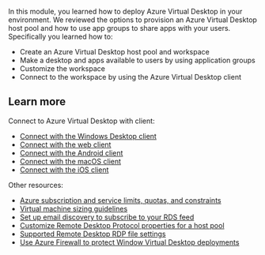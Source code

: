 In this module, you learned how to deploy Azure Virtual Desktop in your environment. We reviewed the options to provision an Azure Virtual Desktop host pool and how to use app groups to share apps with your users. Specifically you learned how to:

- Create an Azure Virtual Desktop host pool and workspace
- Make a desktop and apps available to users by using application groups
- Customize the workspace
- Connect to the workspace by using the Azure Virtual Desktop client 

## Learn more

Connect to Azure Virtual Desktop with client:

- [Connect with the Windows Desktop client](/azure/virtual-desktop/connect-windows-7-and-10)
- [Connect with the web client](/azure/virtual-desktop/connect-web)
- [Connect with the Android client](/azure/virtual-desktop/connect-android)
- [Connect with the macOS client](/azure/virtual-desktop/connect-macos)
- [Connect with the iOS client](/azure/virtual-desktop/connect-ios)

Other resources:

- [Azure subscription and service limits, quotas, and constraints](/azure/azure-resource-manager/management/azure-subscription-service-limits)
- [Virtual machine sizing guidelines](/windows-server/remote/remote-desktop-services/virtual-machine-recs?context=/azure/virtual-desktop/context/context)
- [Set up email discovery to subscribe to your RDS feed](/windows-server/remote/remote-desktop-services/rds-email-discovery)
- [Customize Remote Desktop Protocol properties for a host pool](/azure/virtual-desktop/customize-rdp-properties)
- [Supported Remote Desktop RDP file settings](/windows-server/remote/remote-desktop-services/clients/rdp-files?context=/azure/virtual-desktop/context/context)
- [Use Azure Firewall to protect Window Virtual Desktop deployments](/azure/firewall/protect-windows-virtual-desktop)